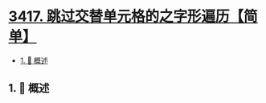 # [3417. 跳过交替单元格的之字形遍历【简单】](https://github.com/Tdahuyou/TNotes.leetcode/tree/main/notes/3417.%20%E8%B7%B3%E8%BF%87%E4%BA%A4%E6%9B%BF%E5%8D%95%E5%85%83%E6%A0%BC%E7%9A%84%E4%B9%8B%E5%AD%97%E5%BD%A2%E9%81%8D%E5%8E%86%E3%80%90%E7%AE%80%E5%8D%95%E3%80%91)

<!-- region:toc -->

- [1. 📝 概述](#1--概述)

<!-- endregion:toc -->

## 1. 📝 概述
